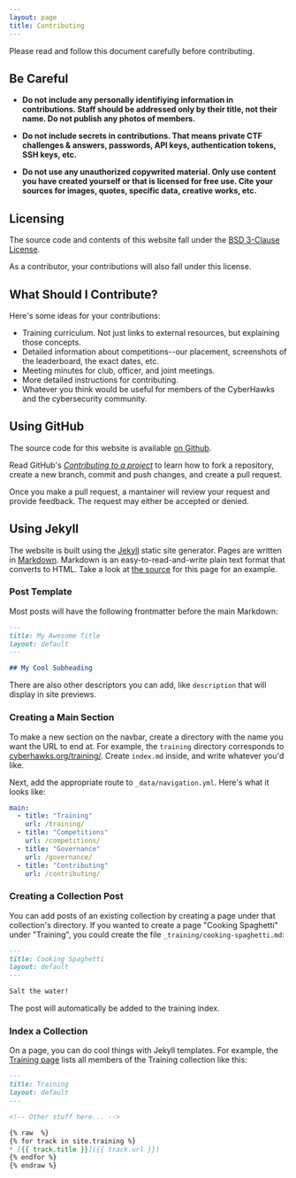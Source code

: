 ```yaml
---
layout: page
title: Contributing
---
```


Please read and follow this document carefully before
contributing.

## Be Careful

* **Do not include any personally identifiying information in
contributions. Staff should be addressed only by their
title, not their name. Do not publish any photos of members.**

* **Do not include secrets in contributions. That means
private CTF challenges & answers, passwords, API keys,
authentication tokens, SSH keys, etc.**

* **Do not use any unauthorized copywrited material. Only use
content you have created yourself or that is licensed for
free use. Cite your sources for images, quotes, specific
data, creative works, etc.**

## Licensing

The source code and contents of this website fall under the
[BSD 3-Clause
License](https://choosealicense.com/licenses/bsd-3-clause/).

As a contributor, your contributions will also fall under
this license.

## What Should I Contribute?

Here's some ideas for your contributions:

* Training curriculum. Not just links to external resources,
  but explaining those concepts.
* Detailed information about competitions--our placement,
  screenshots of the leaderboard, the exact dates, etc.
* Meeting minutes for club, officer, and joint meetings.
* More detailed instructions for contributing.
* Whatever you think would be useful for members of the
  CyberHawks and the cybersecurity community.

## Using GitHub

The source code for this website is available [on
Github](https://github.com/cyberhawks-ung/cyberhawks.org).

Read GitHub's *[Contributing to a
project](https://docs.github.com/en/get-started/exploring-projects-on-github/contributing-to-a-project)*
to learn how to fork a repository, create a new branch,
commit and push changes, and create a pull request.

Once you make a pull request, a mantainer will review your
request and provide feedback. The request may
either be accepted or denied.

## Using Jekyll

The website is built using the
[Jekyll](https://jekyllrb.com/) static site generator. Pages
are written in
[Markdown](https://www.markdownguide.org/cheat-sheet/).
Markdown is an easy-to-read-and-write plain text format that
converts to HTML. Take a look at [the
source](https://raw.githubusercontent.com/cyberhawks-ung/cyberhawks.org/main/contributing/index.md)
for this page for an example.

### Post Template

Most posts will have the following frontmatter before the
main Markdown:

```markdown
---
title: My Awesome Title
layout: default
---

## My Cool Subheading
```

There are also other descriptors you can add, like
`description` that will display in site previews.

### Creating a Main Section

To make a new section on the navbar, create a directory with
the name you want the URL to end at. For example, the
`training` directory corresponds to
[cyberhawks.org/training/](https://cyberhawks.org/training).
Create `index.md` inside, and write whatever you'd like.

Next, add the appropriate route to `_data/navigation.yml`.
Here's what it looks like:

```yaml
main:
  - title: "Training"
    url: /training/
  - title: "Competitions"
    url: /competitions/
  - title: "Governance"
    url: /governance/
  - title: "Contributing"
    url: /contributing/
```

### Creating a Collection Post

You can add posts of an existing collection by creating a
page under that collection's directory. If you wanted to
create a page "Cooking Spaghetti" under "Training", you could
create the file `_training/cooking-spaghetti.md`:

```markdown
---
title: Cooking Spaghetti
layout: default
---

Salt the water!
```

The post will automatically be added to the training index.

### Index a Collection

On a page, you can do cool things with Jekyll templates. For
example, the [Training page](https://cyberhawks.org) lists
all members of the Training collection like this:

```markdown
---
title: Training
layout: default
---

<!-- Other stuff here... -->

{% raw  %}
{% for track in site.training %}
* [{{ track.title }}]({{ track.url }})
{% endfor %}
{% endraw %}
```
